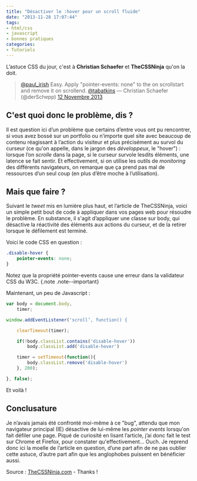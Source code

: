 ```yaml
---
title: "Désactiver le :hover pour un scroll fluide"
date: "2013-11-28 17:07:44"
tags:
- html/css
- javascript
- bonnes pratiques
categories:
- Tutoriels
---
```


L’astuce CSS du jour, c'est à **Christian Schaefer** et **TheCSSNinja** qu'on la doit.

> [@paul_irish](https://twitter.com/paul_irish) Easy. Apply "pointer-events: none" to the <body> on scrollstart and remove it on scrollend. [@tabatkins](https://twitter.com/tabatkins)
> &mdash; Christian Schaefer (@derSchepp) [12 Novembre 2013](https://twitter.com/derSchepp/statuses/400394164350644224)


## C'est quoi donc le problème, dis ?

Il est question ici d’un problème que certains d’entre vous ont pu rencontrer, si vous avez bossé sur un portfolio ou n’importe quel site avec beaucoup de contenu réagissant à l’action du visiteur et plus précisément au survol du curseur (ce qu'on appelle, dans le jargon des _développeux_, le "hover") : lorsque l’on _scrolle_ dans la page, si le curseur survole lesdits éléments, une latence se fait sentir. Et effectivement, si on utilise les outils de _monitoring_ des différents navigateurs, on remarque que ça prend pas mal de ressources d’un seul coup (en plus d’être moche à l’utilisation).

## Mais que faire ?

Suivant le _tweet_ mis en lumière plus haut, et l’article de TheCSSNinja, voici un simple petit bout de code à appliquer dans vos pages web pour résoudre le problème. En substance, il s'agit d’appliquer une classe sur body, qui désactive la réactivité des éléments aux actions du curseur, et de la retirer lorsque le défilement est terminé.

Voici le code CSS en question :

```css
.disable-hover {
	pointer-events: none;
}
```

Notez que la propriété pointer-events cause une erreur dans la validateur CSS du W3C. {.note .note--important}

Maintenant, un peu de Javascript :

```javascript
var body = document.body,
	timer;

window.addEventListener('scroll’, function() {

	clearTimeout(timer);

	if(!body.classList.contains('disable-hover'))
		body.classList.add('disable-hover')

	timer = setTimeout(function(){
		body.classList.remove('disable-hover')
	}, 200);

}, false);
```

Et voilà !

## Conclusature

Je n’avais jamais été confronté moi-même à ce "bug", attendu que mon navigateur principal (IE) désactive de lui-même les _pointer events_ lorsqu'on fait défiler une page. Piqué de curiosité en lisant l’article, j’ai donc fait le test sur Chrome et Firefox, pour constater qu'effectivement… Ouch. Je reprend donc ici la moelle de l’article en question, d’une part afin de ne pas oublier cette astuce, d’autre part afin que les anglophobes puissent en bénéficier aussi.

Source : [TheCSSNinja.com](http://www.thecssninja.com/javascript/pointer-events-60fps) - Thanks !

